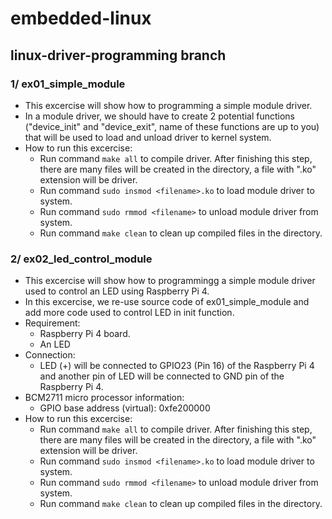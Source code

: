 # embedded-linux
## linux-driver-programming branch
### 1/ ex01_simple_module
- This excercise will show how to programming a simple module driver.
- In a module driver, we should have to create 2 potential functions ("device_init" and "device_exit", name of these functions are up to you) that will be used to load and unload driver to kernel system.
- How to run this excercise:
    + Run command ```make all``` to compile driver. After finishing this step, there are many files will be created in the directory, a file with ".ko" extension will be driver.
    + Run command ```sudo insmod <filename>.ko``` to load module driver to system.
    + Run command ```sudo rmmod <filename>``` to unload module driver from system.
    + Run command ```make clean``` to clean up compiled files in the directory.

### 2/ ex02_led_control_module
- This excercise will show how to programmingg a simple module driver used to control an LED using Raspberry Pi 4.
- In this excercise, we re-use source code of ex01_simple_module and add more code used to control LED in init function.
- Requirement:
    + Raspberry Pi 4 board.
    + An LED
- Connection:
    + LED (+) will be connected to GPIO23 (Pin 16) of the Raspberry Pi 4 and another pin of LED will be connected to GND pin of the Raspberry Pi 4.
- BCM2711 micro processor information:
    + GPIO base address (virtual): 0xfe200000
- How to run this excercise:
    + Run command ```make all``` to compile driver. After finishing this step, there are many files will be created in the directory, a file with ".ko" extension will be driver.
    + Run command ```sudo insmod <filename>.ko``` to load module driver to system.
    + Run command ```sudo rmmod <filename>``` to unload module driver from system.
    + Run command ```make clean``` to clean up compiled files in the directory.
